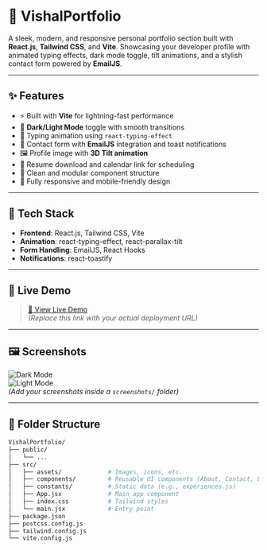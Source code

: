 # 🌟 VishalPortfolio

A sleek, modern, and responsive personal portfolio section built with **React.js**, **Tailwind CSS**, and **Vite**. Showcasing your developer profile with animated typing effects, dark mode toggle, tilt animations, and a stylish contact form powered by **EmailJS**.

---

## ✨ Features

- ⚡ Built with **Vite** for lightning-fast performance
- 🎨 **Dark/Light Mode** toggle with smooth transitions
- 🎯 Typing animation using `react-typing-effect`
- 💌 Contact form with **EmailJS** integration and toast notifications
- 🖼️ Profile image with **3D Tilt animation**
- 🧾 Resume download and calendar link for scheduling
- 🧠 Clean and modular component structure
- 📱 Fully responsive and mobile-friendly design

---

## 🔧 Tech Stack

- **Frontend**: React.js, Tailwind CSS, Vite
- **Animation**: react-typing-effect, react-parallax-tilt
- **Form Handling**: EmailJS, React Hooks
- **Notifications**: react-toastify

---

## 🚀 Live Demo

> [🔗 View Live Demo](https://your-portfolio-url.com)  
> *(Replace this link with your actual deployment URL)*

---

## 🖼️ Screenshots

![Dark Mode](./screenshots/dark-mode.png)  
![Light Mode](./screenshots/light-mode.png)  
*(Add your screenshots inside a `screenshots/` folder)*

---

## 📂 Folder Structure

```bash
VishalPortfolio/
├── public/
│   └── ...
├── src/
│   ├── assets/             # Images, icons, etc.
│   ├── components/         # Reusable UI components (About, Contact, Experience)
│   ├── constants/          # Static data (e.g., experiences.js)
│   ├── App.jsx             # Main app component
│   ├── index.css           # Tailwind styles
│   └── main.jsx            # Entry point
├── package.json
├── postcss.config.js
├── tailwind.config.js
└── vite.config.js
